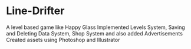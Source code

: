 # Line-Drifter
A level based game like Happy Glass
Implemented Levels System, Saving and Deleting Data System, Shop System and also added Advertisements
Created assets using Photoshop and Illustrator
